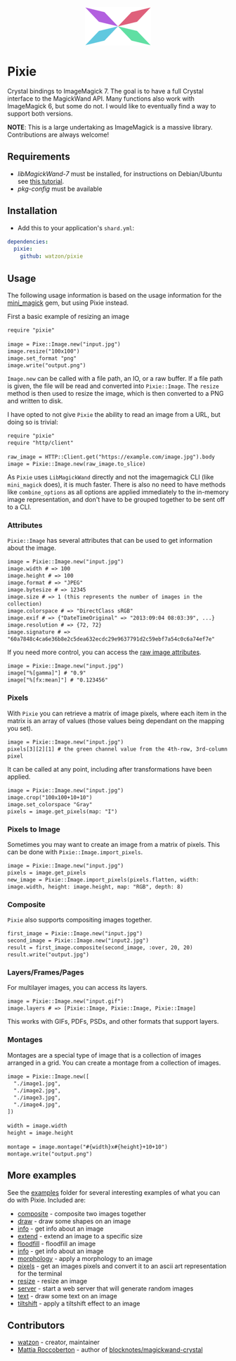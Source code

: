 <div align="center">
  <img src="./assets/pixie-logo-small.png" alt="pixie logo">
</div>

# Pixie

Crystal bindings to ImageMagick 7. The goal is to have a full Crystal interface to the MagickWand API. Many functions also work with ImageMagick 6, but some do not. I would like to eventually find a way to support both versions.

**NOTE**: This is a large undertaking as ImageMagick is a massive library. Contributions are always welcome!

## Requirements

- *libMagickWand-7* must be installed, for instructions on Debian/Ubuntu see [this tutorial](https://www.tecmint.com/install-imagemagick-on-debian-ubuntu/).
- *pkg-config* must be available

## Installation

- Add this to your application's `shard.yml`:

```yaml
dependencies:
  pixie:
    github: watzon/pixie
```

## Usage

The following usage information is based on the usage information for the [mini_magick](https://github.com/minimagick/minimagick) gem, but using Pixie instead.

First a basic example of resizing an image

```crystal
require "pixie"

image = Pixe::Image.new("input.jpg")
image.resize("100x100")
image.set_format "png"
image.write("output.png")
```

`Image.new` can be called with a file path, an IO, or a raw buffer. If a file path is given, the file will be read and converted into `Pixie::Image`. The `resize` method is then used to resize the image, which is then converted to a PNG and written to disk.

I have opted to not give `Pixie` the ability to read an image from a URL, but doing so is trivial:

```crystal
require "pixie"
require "http/client"

raw_image = HTTP::Client.get("https://example.com/image.jpg").body
image = Pixie::Image.new(raw_image.to_slice)
```

As `Pixie` uses `LibMagickWand` directly and not the imagemagick CLI (like `mini_magick` does), it is much faster. There is also no need to have methods like `combine_options` as all options are applied immediately to the in-memory image representation, and don't have to be grouped together to be sent off to a CLI.

### Attributes

`Pixie::Image` has several attributes that can be used to get information about the image.

```crystal
image = Pixie::Image.new("input.jpg")
image.width # => 100
image.height # => 100
image.format # => "JPEG"
image.bytesize # => 12345
image.size # => 1 (this represents the number of images in the collection)
image.colorspace # => "DirectClass sRGB"
image.exif # => {"DateTimeOriginal" => "2013:09:04 08:03:39", ...}
image.resolution # => {72, 72}
image.signature # => "60a7848c4ca6e36b8e2c5dea632ecdc29e9637791d2c59ebf7a54c0c6a74ef7e"
```

If you need more control, you can access the [raw image attributes](https://imagemagick.org/script/escape.php).

```crystal
image = Pixie::Image.new("input.jpg")
image["%[gamma]"] # "0.9"
image["%[fx:mean]"] # "0.123456"
```

### Pixels

With `Pixie` you can retrieve a matrix of image pixels, where each item in the matrix is an array of values (those values being dependant on the mapping you set).

```crystal
image = Pixie::Image.new("input.jpg")
pixels[3][2][1] # the green channel value from the 4th-row, 3rd-column pixel
```

It can be called at any point, including after transformations have been applied.

```crystal
image = Pixie::Image.new("input.jpg")
image.crop("100x100+10+10")
image.set_colorspace "Gray"
pixels = image.get_pixels(map: "I")
```

### Pixels to Image

Sometimes you may want to create an image from a matrix of pixels. This can be done with `Pixie::Image.import_pixels`.

```crystal
image = Pixie::Image.new("input.jpg")
pixels = image.get_pixels
new_image = Pixie::Image.import_pixels(pixels.flatten, width: image.width, height: image.height, map: "RGB", depth: 8)
```

### Composite

`Pixie` also supports compositing images together.

```crystal
first_image = Pixie::Image.new("input.jpg")
second_image = Pixie::Image.new("input2.jpg")
result = first_image.composite(second_image, :over, 20, 20)
result.write("output.jpg")
```

### Layers/Frames/Pages

For multilayer images, you can access its layers.

```crystal
image = Pixie::Image.new("input.gif")
image.layers # => [Pixie::Image, Pixie::Image, Pixie::Image]
```

This works with GIFs, PDFs, PSDs, and other formats that support layers.

### Montages

Montages are a special type of image that is a collection of images arranged in a grid. You can create a montage from a collection of images.

```crystal
image = Pixie::Image.new([
  "./image1.jpg",
  "./image2.jpg",
  "./image3.jpg",
  "./image4.jpg",
])

width = image.width
height = image.height

montage = image.montage("#{width}x#{height}+10+10")
montage.write("output.png")
```

## More examples

See the [examples](./examples) folder for several interesting examples of what you can do with Pixie. Included are:

- [composite](./examples/composite.cr) - composite two images together
- [draw](./examples/draw.cr) - draw some shapes on an image
- [info](./examples/info.cr) - get info about an image
- [extend](./examples/extend.cr) - extend an image to a specific size
- [floodfill](./examples/floodfill.cr) - floodfill an image
- [info](./examples/info.cr) - get info about an image
- [morphology](./examples/morphology.cr) - apply a morphology to an image
- [pixels](./examples/pixels.cr) - get an images pixels and convert it to an ascii art representation for the terminal
- [resize](./examples/resize.cr) - resize an image
- [server](./examples/server.cr) - start a web server that will generate random images
- [text](./examples/text.cr) - draw some text on an image
- [tiltshift](./examples/tiltshift.cr) - apply a tiltshift effect to an image

## Contributors

- [watzon](https://github.com/watzon) - creator, maintainer
- [Mattia Roccoberton](http://blocknot.es) - author of [blocknotes/magickwand-crystal](https://github.com/blocknotes/magickwand-crystal)
